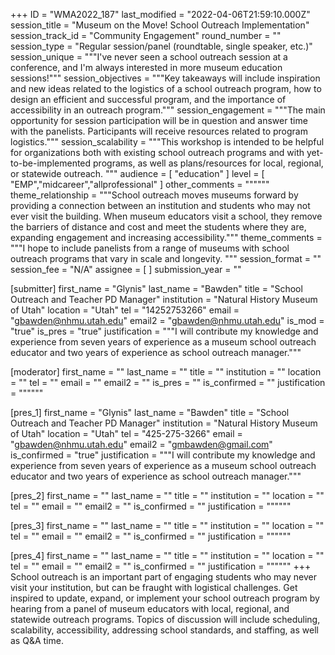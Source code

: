 +++
ID = "WMA2022_187"
last_modified = "2022-04-06T21:59:10.000Z"
session_title = "Museum on the Move! School Outreach Implementation"
session_track_id = "Community Engagement"
round_number = ""
session_type = "Regular session/panel (roundtable, single speaker, etc.)"
session_unique = """I've never seen a school outreach session at a conference, and I'm always interested in more museum education sessions!"""
session_objectives = """Key takeaways will include inspiration and new ideas related to the logistics of a school outreach program, how to design an efficient and successful program, and the importance of accessibility in an outreach program."""
session_engagement = """The main opportunity for session participation will be in question and answer time with the panelists. Participants will receive resources related to program logistics."""
session_scalability = """This workshop is intended to be helpful for organizations both with existing school outreach programs and with yet-to-be-implemented programs, as well as plans/resources for local, regional, or statewide outreach.
"""
audience = [ "education" ]
level = [ "EMP","midcareer","allprofessional" ]
other_comments = """"""
theme_relationship = """School outreach moves museums forward by providing a connection between an institution and students who may not ever visit the building. When museum educators visit a school, they remove the barriers of distance and cost and meet the students where they are, expanding engagement and increasing accessibility."""
theme_comments = """I hope to include panelists from a range of museums with school outreach programs that vary in scale and longevity. 
"""
session_format = ""
session_fee = "N/A"
assignee = [  ]
submission_year = ""

[submitter]
first_name = "Glynis"
last_name = "Bawden"
title = "School Outreach and Teacher PD Manager"
institution = "Natural History Museum of Utah"
location = "Utah"
tel = "14252753266"
email = "gbawden@nhmu.utah.edu"
email2 = "gbawden@nhmu.utah.edu"
is_mod = "true"
is_pres = "true"
justification = """I will contribute my knowledge and experience from seven years of experience as a museum school outreach educator and two years of experience as school outreach manager."""

[moderator]
first_name = ""
last_name = ""
title = ""
institution = ""
location = ""
tel = ""
email = ""
email2 = ""
is_pres = ""
is_confirmed = ""
justification = """"""

[pres_1]
first_name = "Glynis"
last_name = "Bawden"
title = "School Outreach and Teacher PD Manager"
institution = "Natural History Museum of Utah"
location = "Utah"
tel = "425-275-3266"
email = "gbawden@nhmu.utah.edu"
email2 = "gmbawden@gmail.com"
is_confirmed = "true"
justification = """I will contribute my knowledge and experience from seven years of experience as a museum school outreach educator and two years of experience as school outreach manager."""

[pres_2]
first_name = ""
last_name = ""
title = ""
institution = ""
location = ""
tel = ""
email = ""
email2 = ""
is_confirmed = ""
justification = """"""

[pres_3]
first_name = ""
last_name = ""
title = ""
institution = ""
location = ""
tel = ""
email = ""
email2 = ""
is_confirmed = ""
justification = """"""

[pres_4]
first_name = ""
last_name = ""
title = ""
institution = ""
location = ""
tel = ""
email = ""
email2 = ""
is_confirmed = ""
justification = """"""
+++
School outreach is an important part of engaging students who may never visit your institution, but can be fraught with logistical challenges. Get inspired to update, expand, or implement your school outreach program by hearing from a panel of museum educators with local, regional, and statewide outreach programs.	 Topics of discussion will include scheduling, scalability, accessibility, addressing school standards, and staffing, as well as Q&A time.
